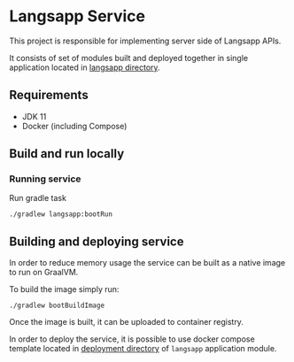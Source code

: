 # Langsapp Service

This project is responsible for implementing server side of Langsapp APIs.

It consists of set of modules built and deployed together in single application 
located in [langsapp directory](langsapp).

## Requirements
* JDK 11
* Docker (including Compose)

## Build and run locally

### Running service

Run gradle task

```shell
./gradlew langsapp:bootRun
```

## Building and deploying service

In order to reduce memory usage the service can be built as a native image to run on GraalVM.

To build the image simply run:

```shell
./gradlew bootBuildImage
```

Once the image is built, it can be uploaded to container registry.

In order to deploy the service, it is possible to use docker compose template located in 
[deployment directory](langsapp/deployment) of `langsapp` application module.
